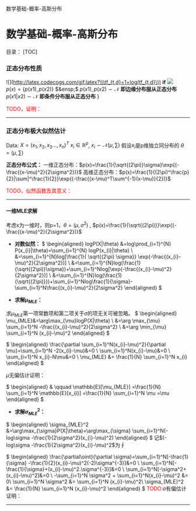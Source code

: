数学基础-概率-高斯分布

# 数学基础-概率-高斯分布
目录：
[TOC]

### 正态分布性质
![](http://latex.codecogs.com/gif.latex?\\\tf_{t,d}=1+log(tf_{t,d}\))
**if** <img src="http://chart.googleapis.com/chart?cht=tx&chl= $p(x)\sim \mathcal N(u, \sum)\{$" style="border:none;">
&ensp;&ensp;$p(x)=\{p(x1), p(x2)\}$ $&ensp;$ $p(x1),p(x2)\sim \mathcal N$ **即边缘分布服从正态分布**
&ensp;&ensp;$p(x1|x2)\sim\mathcal N$ **即条件分布服从正态分布**
$\}$

<font color=red>TODO，证明： </font>

-----------------------------

### 正态分布极大似然估计
Data: $X=(x_{1},x_{2},x_{3}...,x_{n})^T$
$x_{i}\in \mathbb{R}^p$,  $x_{i} \sim \mathcal N(\mu, \sum)$ 假设$x_{i}$是p维独立同分布的 
$\theta=(\mu, \sum)$

**正态分布公式：**
一维正态分布：$p(x)=\frac{1}{\sqrt{(2\pi)}\sigma}\exp{(-\frac{(x-\mu)^2}{2\sigma^2})}$
高维正态分布：$p(x)=\frac{1}{(2\pi)^\frac{p}{2}|\sum|^\frac{1}{2}}\exp{(-\frac{(x-\mu)^T\sum^{-1}(x-\mu)}{2})}$

<font color=red>TODO，似然函数及其意义：</font>

---------------

#### **一维MLE求解**
考虑x为一维时，则p=1，$\theta=(\mu, \sigma^2)$ , $p(x)=\frac{1}{\sqrt{(2\pi)}}\exp{(-\frac{(x-\mu)^2}{2\sigma^2})}$

* **对数似然：**
$
\begin{aligned}
    logP(X|\theta) &=log\prod_{i=1}^{N} P(x_{i}|\theta)=\sum_{i=1}^{N} logP(x_{i}|\theta) \\
                       &=\sum_{i=1}^{N}log[\frac{1}{ \sqrt{(2\pi) \sigma}} \exp(-\frac{(x_{i}-\mu)^2}{2\sigma^2})] \\
                       &=\sum_{i=1}^{N}log(\frac{1}{\sqrt{(2\pi)}\sigma})+\sum_{i=1}^Nlog[\exp(-\frac{(x_{i}-\mu)^2}{2\sigma^2})] \\
                       &=\sum_{i=1}^{N}log(\frac{1}{\sqrt{(2\pi)}})+\sum_{i=1}^Nlog\frac{1}{\sigma}-\sum_{i=1}^N\frac{(x_{i}-\mu)^2}{2\sigma^2}
\end{aligned}
$


* **求解$\mu_{MLE}$：**

求$\mu_{MLE}$第一项常数项和第二项关于$\sigma$的项无关可被忽略。
$
\begin{aligned}
    \mu_{MLE}&=\arg\max_{\mu}logP(X|\theta) \\
                  &=\arg \max_{\mu} \sum_{i=1}^N -\frac{(x_{i}-\mu)^2}{2\sigma^2} \\
                  &=\arg \min_{\mu} \sum_{i=1}^N (x_{i}-\mu)^2
\end{aligned}
$

$
\begin{aligned}
    \frac{\partial \sum_{i=1}^N(x_{i}-\mu)^2}{\partial \mu}=\sum_{i=1}^N -2(x_{i}-\mu)&=0 \\
    \sum_{i=1}^N(x_{i}-\mu)&=0 \\
    \sum_{i=1}^N x_{i}-N\mu&=0 \\
    \mu_{MLE} &= \frac{1}{N} \sum_{i=1}^N x_{i}
\end{aligned}
$

$\mu$无偏估计证明：

$
\begin{aligned}
    & \qquad \mathbb{E}[\mu_{MLE}] 
    =\frac{1}{N} \sum_{i=1}^N \mathbb{E}[x_{i}] 
    =\frac{1}{N} \sum_{i=1}^N \mu 
    =\mu
\end{aligned}
$

* **求解$\sigma_{MLE}^2$：**

$
\begin{aligned}
	\sigma_{MLE}^2 &=\arg\max_{\sigma}P(X|\theta)=\arg\max_{\sigma} \sum_{i=1}^N(-log\sigma
	-\frac{1}{2\sigma^2}(x_{i}-\mu)^2)
\end{aligned}
$
记$(-log\sigma -\frac{1}{2\sigma^2}(x_{i}-\mu)^2$为$\oint$

$
\begin{aligned}
	\frac{\partial\oint}{\partial \sigma}=\sum_{i=1}^N[-\frac{1}{\sigma}
	-\frac{1}{2}(x_{i}-\mu)^2(-2)\sigma^{-3}]&=0 \\
	\sum_{i=1}^N[-\frac{1}{\sigma}+(x_{i}-\mu)^2.\sigma^{-3}]&=0 \\
	\sum_{i=1}^N[-\sigma^2+(x_{i}-\mu)^2]&=0 \\
	-\sum_{i=1}^N \sigma^2 + \sum_{i=1}^N(x_{i}-\mu)^2 &= 0\\
	\sum_{i=1}^N \sigma^2 &= \sum_{i=1}^N (x_{i}-\mu)^2\\
	\sigma_{MLE}^2 &= \frac{1}{N} \sum_{i=1}^N (x_{i}-\mu)^2
\end{aligned}
$
<font color=red>TODO:</font>$\sigma$有偏估计证明：

---------------------------------